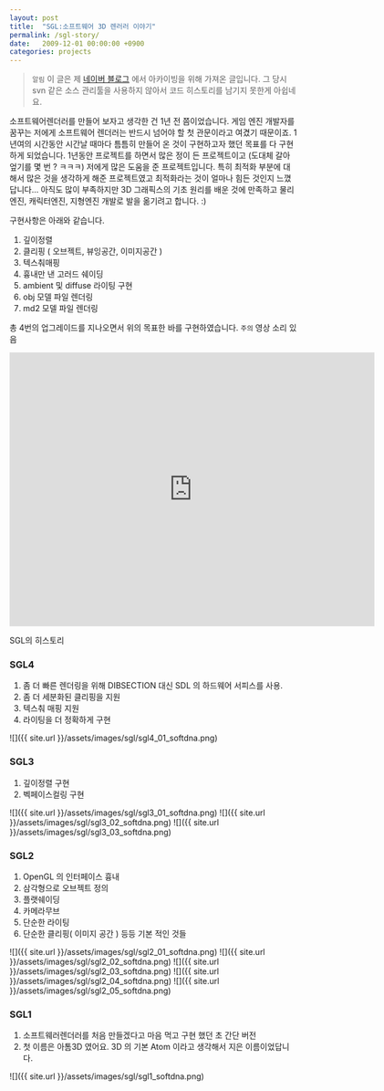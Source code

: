 ```yaml
---
layout: post
title:  "SGL:소프트웨어 3D 렌러러 이야기"
permalink: /sgl-story/
date:   2009-12-01 00:00:00 +0900
categories: projects
---
```


> `알림` 이 글은 제 [네이버 블로그](http://blog.naver.com/softdna) 에서 아카이빙을 위해 가져온 글입니다. 그 당시 svn 같은 소스 관리툴을 사용하지 않아서 코드 히스토리를 남기지 못한게 아쉽네요.

소프트웨어렌더러를 만들어 보자고 생각한 건 1년 전 쯤이었습니다. 게임 엔진 개발자를 꿈꾸는 저에게 소프트웨어 렌더러는 반드시 넘어야 할 첫 관문이라고 여겼기 때문이죠. 1년여의 시간동안 시간날 때마다 틈틈히 만들어 온 것이 구현하고자 했던 목표를 다 구현하게 되었습니다. 1년동안 프로젝트를 하면서 많은 정이 든 프로젝트이고 (도대체 갈아 엎기를 몇 번 ? ㅋㅋㅋ) 저에게 많은 도움을 준 프로젝트입니다. 특히 최적화 부분에 대해서 많은 것을 생각하게 해준 프로젝트였고 최적화라는 것이 얼마나 힘든 것인지 느꼈답니다... 아직도 많이 부족하지만 3D 그래픽스의 기초 원리를 배운 것에 만족하고 물리엔진, 캐릭터엔진, 지형엔진 개발로 발을 옮기려고 합니다. :)

구현사항은 아래와 같습니다.

 1. 깊이정렬
 2. 클리핑 ( 오브젝트, 뷰잉공간, 이미지공간 )
 3. 텍스춰매핑
 4. 흉내만 낸 고러드 쉐이딩
 5. ambient 및 diffuse 라이팅 구현
 6. obj 모델 파일 렌더링
 7. md2 모델 파일 렌더링
 
총 4번의 업그레이드를 지나오면서 위의 목표한 바를 구현하였습니다. `주의` 영상 소리 있음 
 
<iframe width="640" height="480" src="http://www.youtube.com/embed/wUCMvPbU6Ag" frameborder="0"></iframe>

SGL의 히스토리
 
### SGL4

 1. 좀 더 빠른 렌더링을 위해 DIBSECTION 대신 SDL 의 하드웨어 서피스를 사용.
 2. 좀 더 세분화된 클리핑을 지원
 3. 텍스춰 매핑 지원
 4. 라이팅을 더 정확하게 구현

![]({{ site.url }}/assets/images/sgl/sgl4_01_softdna.png)

### SGL3

 1. 깊이정렬 구현
 2. 벡페이스컬링 구현

![]({{ site.url }}/assets/images/sgl/sgl3_01_softdna.png)
![]({{ site.url }}/assets/images/sgl/sgl3_02_softdna.png)
![]({{ site.url }}/assets/images/sgl/sgl3_03_softdna.png)

### SGL2
 
 1. OpenGL 의 인터페이스 흉내
 2. 삼각형으로 오브젝트 정의
 3. 플랫쉐이딩
 4. 카메라무브
 5. 단순한 라이팅
 6. 단순한 클리핑( 이미지 공간 ) 등등 기본 적인 것들

![]({{ site.url }}/assets/images/sgl/sgl2_01_softdna.png)
![]({{ site.url }}/assets/images/sgl/sgl2_02_softdna.png)
![]({{ site.url }}/assets/images/sgl/sgl2_03_softdna.png)
![]({{ site.url }}/assets/images/sgl/sgl2_04_softdna.png)
![]({{ site.url }}/assets/images/sgl/sgl2_05_softdna.png)
 
### SGL1

 1. 소프트웨러렌더러를 처음 만들겠다고 마음 먹고 구현 했던 초 간단 버전
 2. 첫 이름은 아톰3D 였어요. 3D 의 기본 Atom 이라고 생각해서 지은 이름이었답니다. 

![]({{ site.url }}/assets/images/sgl/sgl1_softdna.png) 